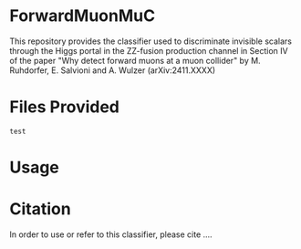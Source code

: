 # ForwardMuonMuC
This repository provides the classifier used to discriminate invisible scalars through the Higgs portal in the ZZ-fusion production channel in Section IV of the paper "Why detect forward muons at a muon collider" by M. Ruhdorfer, E. Salvioni and A. Wulzer (arXiv:2411.XXXX)

# Files Provided
`test`

# Usage


# Citation
In order to use or refer to this classifier, please cite ....
